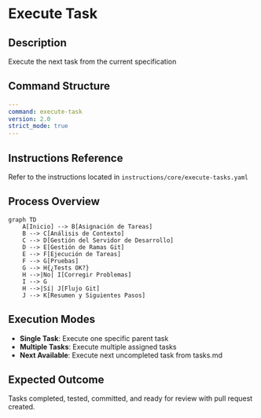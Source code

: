 # Execute Task

## Description
Execute the next task from the current specification

## Command Structure
```yaml
---
command: execute-task
version: 2.0
strict_mode: true
---
```

## Instructions Reference
Refer to the instructions located in `instructions/core/execute-tasks.yaml`

## Process Overview
```mermaid
graph TD
    A[Inicio] --> B[Asignación de Tareas]
    B --> C[Análisis de Contexto]
    C --> D[Gestión del Servidor de Desarrollo]
    D --> E[Gestión de Ramas Git]
    E --> F[Ejecución de Tareas]
    F --> G[Pruebas]
    G --> H{¿Tests OK?}
    H -->|No| I[Corregir Problemas]
    I --> G
    H -->|Sí| J[Flujo Git]
    J --> K[Resumen y Siguientes Pasos]
```

## Execution Modes
- **Single Task**: Execute one specific parent task
- **Multiple Tasks**: Execute multiple assigned tasks
- **Next Available**: Execute next uncompleted task from tasks.md

## Expected Outcome
Tasks completed, tested, committed, and ready for review with pull request created.
